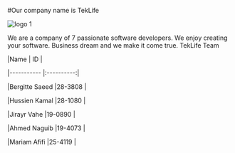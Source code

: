 #Our company name is TekLife

![logo 1](https://cloud.githubusercontent.com/assets/10826223/6204345/a17c69aa-b550-11e4-944a-03fc24d842f4.png)


We are a company of 7 passionate software developers. We enjoy creating your software. Business dream and we make it come true.
TekLife Team

|Name              | ID         |

|-----------       |:----------:|

|Bergitte Saeed    |28-3808     | 

|Hussien Kamal     |28-1080     |

|Jirayr Vahe       |19-0890     |

|Ahmed Naguib      |19-4073     |

|Mariam Afifi      |25-4119     |
